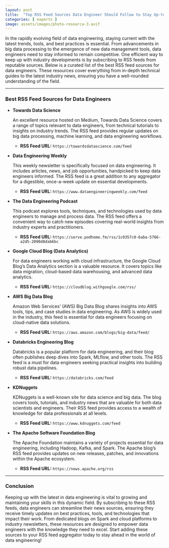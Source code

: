 ```yaml
---
layout: post
title:  "Top RSS Feed Sources Data Engineer Should Follow to Stay Up-to-Date"
categories: [ experts ]
image: assets/images/photo-researca-3.avif
---
```


In the rapidly evolving field of data engineering, staying current with the latest trends, tools, and best practices is essential. From advancements in big data processing to the emergence of new data management tools, data engineers need to stay informed to remain competitive. One efficient way to keep up with industry developments is by subscribing to RSS feeds from reputable sources. Below is a curated list of the best RSS feed sources for data engineers. These resources cover everything from in-depth technical guides to the latest industry news, ensuring you have a well-rounded understanding of the field.

---

### Best RSS Feed Sources for Data Engineers

- **Towards Data Science**
    
    An excellent resource hosted on Medium, Towards Data Science covers a range of topics relevant to data engineers, from technical tutorials to insights on industry trends. The RSS feed provides regular updates on big data processing, machine learning, and data engineering workflows.
    
    - **RSS Feed URL:** `https://towardsdatascience.com/feed`
- **Data Engineering Weekly**
    
    This weekly newsletter is specifically focused on data engineering. It includes articles, news, and job opportunities, handpicked to keep data engineers informed. The RSS feed is a great addition to any aggregator for a digestible, once-a-week update on essential developments.
    
    - **RSS Feed URL:** `https://www.dataengineeringweekly.com/feed`
- **The Data Engineering Podcast**
    
    This podcast explores tools, techniques, and technologies used by data engineers to manage and process data. The RSS feed offers a convenient way to catch new episodes covering real-world insights from industry experts and practitioners.
    
    - **RSS Feed URL:** `https://serve.podhome.fm/rss/1c0357c0-6aba-5766-a2d5-2090d8dab6bc`
- **Google Cloud Blog (Data Analytics)**
    
    For data engineers working with cloud infrastructure, the Google Cloud Blog’s Data Analytics section is a valuable resource. It covers topics like data migration, cloud-based data warehousing, and advanced data analytics.
    
    - **RSS Feed URL:** `https://cloudblog.withgoogle.com/rss/`
- **AWS Big Data Blog**
    
    Amazon Web Services’ (AWS) Big Data Blog shares insights into AWS tools, tips, and case studies in data engineering. As AWS is widely used in the industry, this feed is essential for data engineers focusing on cloud-native data solutions.
    
    - **RSS Feed URL:** `https://aws.amazon.com/blogs/big-data/feed/`
- **Databricks Engineering Blog**
    
    Databricks is a popular platform for data engineering, and their blog often publishes deep dives into Spark, MLflow, and other tools. The RSS feed is a must for data engineers seeking practical insights into building robust data pipelines.
    
    - **RSS Feed URL:** `https://databricks.com/feed`
- **KDNuggets**
    
    KDNuggets is a well-known site for data science and big data. The blog covers tools, tutorials, and industry news that are valuable for both data scientists and engineers. Their RSS feed provides access to a wealth of knowledge for data professionals at all levels.
    
    - **RSS Feed URL:** `https://www.kdnuggets.com/feed`
- **The Apache Software Foundation Blog**
    
    The Apache Foundation maintains a variety of projects essential for data engineering, including Hadoop, Kafka, and Spark. The Apache blog’s RSS feed provides updates on new releases, patches, and innovations within the Apache ecosystem.
    
    - **RSS Feed URL:** `https://news.apache.org/rss`

---

### Conclusion

Keeping up with the latest in data engineering is vital to growing and maintaining your skills in this dynamic field. By subscribing to these RSS feeds, data engineers can streamline their news sources, ensuring they receive timely updates on best practices, tools, and technologies that impact their work. From dedicated blogs on Spark and cloud platforms to industry newsletters, these resources are designed to empower data engineers with the knowledge they need to excel. Start adding these sources to your RSS feed aggregator today to stay ahead in the world of data engineering!